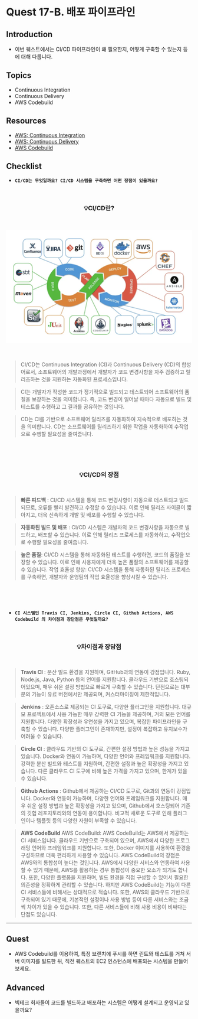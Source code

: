 # Quest 17-B. 배포 파이프라인

## Introduction

- 이번 퀘스트에서는 CI/CD 파이프라인이 왜 필요한지, 어떻게 구축할 수 있는지 등에 대해 다룹니다.

## Topics

- Continuous Integration
- Continuous Delivery
- AWS Codebuild

## Resources

- [AWS: Continuous Integration](https://aws.amazon.com/ko/devops/continuous-integration/)
- [AWS: Continuous Delivery](https://aws.amazon.com/ko/devops/continuous-delivery/)
- [AWS Codebuild](https://aws.amazon.com/ko/codebuild/getting-started/)

## Checklist

- **`CI/CD는 무엇일까요? CI/CD 시스템을 구축하면 어떤 장점이 있을까요?`**

<br>

### <center> **💡CI/CD란?** </center>

<br>

<p align = "center"><img src = "image/CI:CD.png" width = "1000"></p>

<br>

> CI/CD는 Continuous Integration (CI)과 Continuous Delivery (CD)의 합성어로서, 소프트웨어의 개발과정에서 개발자가 코드 변경사항을 자주 검증하고 릴리즈하는 것을 지원하는 자동화된 프로세스입니다.

> CI는 개발자가 작성한 코드가 정기적으로 빌드되고 테스트되어 소프트웨어의 품질을 보장하는 것을 의미합니다. 즉, 코드 변경이 일어날 때마다 자동으로 빌드 및 테스트를 수행하고 그 결과를 공유하는 것입니다.

> CD는 CI를 기반으로 소프트웨어 릴리즈를 자동화하여 지속적으로 배포하는 것을 의미합니다. CD는 소프트웨어를 릴리즈하기 위한 작업을 자동화하여 수작업으로 수행할 필요성을 줄여줍니다.

<br><br><br>

### **<center>💡CI/CD의 장점</center>**

<br>

> **빠른 피드백** : CI/CD 시스템을 통해 코드 변경사항이 자동으로 테스트되고 빌드되므로, 오류를 빨리 발견하고 수정할 수 있습니다. 이로 인해 릴리즈 사이클이 짧아지고, 더욱 신속하게 개발 및 배포를 수행할 수 있습니다.

> **자동화된 빌드 및 배포** : CI/CD 시스템은 개발자의 코드 변경사항을 자동으로 빌드하고, 배포할 수 있습니다. 이로 인해 릴리즈 프로세스를 자동화하고, 수작업으로 수행할 필요성을 줄여줍니다.

> **높은 품질**: CI/CD 시스템을 통해 자동화된 테스트를 수행하면, 코드의 품질을 보장할 수 있습니다. 이로 인해 사용자에게 더욱 높은 품질의 소프트웨어를 제공할 수 있습니다.
> 작업 효율성 향상: CI/CD 시스템을 통해 자동화된 릴리즈 프로세스를 구축하면, 개발자와 운영팀의 작업 효율성을 향상시킬 수 있습니다.

<br>
<br>
<br>

- **`CI 시스템인 Travis CI, Jenkins, Circle CI, Github Actions, AWS Codebuild 의 차이점과 장단점은 무엇일까요?`**

<br>

### **<center>💡차이점과 장담점 </center>**

<br>

> **Travis CI** :
> 분산 빌드 환경을 지원하며, GitHub과의 연동이 강점입니다.
> Ruby, Node.js, Java, Python 등의 언어를 지원합니다.
> 클라우드 기반으로 호스팅되어있으며, 매우 쉬운 설정 방법으로 빠르게 구축할 수 있습니다.
> 단점으로는 대부분의 기능이 유료 버전에서만 제공되며, 커스터마이징이 제한적입니다.

> **Jenkins** :
> 오픈소스로 제공되는 CI 도구로, 다양한 플러그인을 지원합니다.
> 대규모 프로젝트에서 사용 가능한 매우 강력한 CI 기능을 제공하며, 거의 모든 언어를 지원합니다.
> 다양한 확장성과 유연성을 가지고 있으며, 복잡한 파이프라인을 구축할 수 있습니다.
> 다양한 플러그인이 존재하지만, 설정이 복잡하고 유지보수가 어려울 수 있습니다.

> **Circle CI** :
> 클라우드 기반의 CI 도구로, 간편한 설정 방법과 높은 성능을 가지고 있습니다.
> Docker와 연동이 가능하며, 다양한 언어와 프레임워크를 지원합니다.
> 강력한 분산 빌드와 테스트를 지원하며, 간편한 설정과 높은 확장성을 가지고 있습니다.
> 다른 클라우드 CI 도구에 비해 높은 가격을 가지고 있으며, 한계가 있을 수 있습니다.

> **Github Actions** :
> Github에서 제공하는 CI/CD 도구로, Git과의 연동이 강점입니다.
> Docker와 연동이 가능하며, 다양한 언어와 프레임워크를 지원합니다.
> 매우 쉬운 설정 방법과 높은 확장성을 가지고 있으며, Github에서 호스팅되어 기존의 깃헙 레포지토리와의 연동이 용이합니다.
> 비교적 새로운 도구로 인해 플러그인이나 템플릿 등의 다양한 자원이 부족할 수 있습니다.

> **AWS CodeBuild**
> AWS CodeBuild: AWS CodeBuild는 AWS에서 제공하는 CI 서비스입니다. 클라우드 기반으로 구축되어 있으며, AWS에서 다양한 프로그래밍 언어와 프레임워크를 지원합니다. 또한, Docker 이미지를 사용하여 환경을 구성하므로 더욱 편리하게 사용할 수 있습니다.
> AWS CodeBuild의 장점은 AWS와의 통합성이 높다는 것입니다. AWS에서 다양한 서비스와 연동하여 사용할 수 있기 때문에, AWS를 활용하는 경우 통합성이 중요한 요소가 되기도 합니다. 또한, 다양한 플랫폼을 지원하며, 빌드 환경을 직접 구성할 수 있어서 필요한 의존성을 정확하게 관리할 수 있습니다.
> 하지만 AWS CodeBuild는 기능이 다른 CI 서비스들에 비해서는 상대적으로 적습니다. 또한, AWS의 클라우드 기반으로 구축되어 있기 때문에, 기본적인 설정이나 사용 방법 등이 다른 서비스와는 조금씩 차이가 있을 수 있습니다. 또한, 다른 서비스들에 비해 사용 비용이 비싸다는 단점도 있습니다.

---

## Quest

- AWS Codebuild를 이용하여, 특정 브랜치에 푸시를 하면 린트와 테스트를 거쳐 서버 이미지를 빌드한 뒤, 직전 퀘스트의 EC2 인스턴스에 배포되는 시스템을 만들어 보세요.

## Advanced

- 빅테크 회사들이 코드를 빌드하고 배포하는 시스템은 어떻게 설계되고 운영되고 있을까요?
